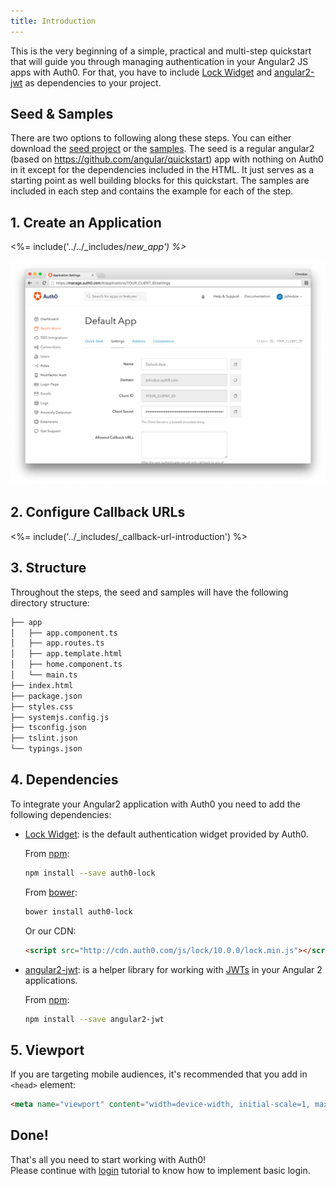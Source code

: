 ```yaml
---
title: Introduction
---
```


This is the very beginning of a simple, practical and multi-step quickstart that will guide you through managing authentication in your Angular2 JS apps with Auth0. For that, you have to include
[Lock Widget](https://github.com/auth0/lock) and [angular2-jwt](https://github.com/auth0/angular2-jwt) as dependencies to your project.

## Seed & Samples

There are two options to following along these steps. You can either download the [seed project](https://github.com/auth0-samples/auth0-angularjs2-systemjs-sample/tree/master/00-Starter-Seed) or the [samples](https://github.com/auth0-samples/auth0-angularjs2-systemjs-sample). The seed is a regular angular2 (based on https://github.com/angular/quickstart) app with nothing on Auth0 in it except for the dependencies included in the HTML. It just serves as a starting point as well building blocks for this quickstart. The samples are included in each step and contains the example for each of the step.

## 1. Create an Application

<%= include('../../_includes/_new_app') %>_

![App Dashboard](/media/articles/angularjs/app_dashboard.png)


## 2. Configure Callback URLs

<%= include('../_includes/_callback-url-introduction') %>

## 3. Structure
Throughout the steps, the seed and samples will have the following directory structure:

```bash
├── app
│   ├── app.component.ts
│   ├── app.routes.ts
│   ├── app.template.html
│   ├── home.component.ts
│   └── main.ts
├── index.html
├── package.json
├── styles.css
├── systemjs.config.js
├── tsconfig.json
├── tslint.json
└── typings.json
```

## 4. Dependencies
To integrate your Angular2 application with Auth0 you need to add the following dependencies:

- [Lock Widget](https://github.com/auth0/lock): is the default authentication widget provided by Auth0.

    From [npm](https://npmjs.org):

    ```sh
    npm install --save auth0-lock
    ```

    From [bower](http://bower.io):

    ```sh
    bower install auth0-lock
    ```

    Or our CDN:

    ```html
    <script src="http://cdn.auth0.com/js/lock/10.0.0/lock.min.js"></script>
    ```

- [angular2-jwt](https://github.com/auth0/angular2-jwt): is a helper library for working with [JWTs](http://jwt.io/introduction) in your Angular 2 applications.

    From [npm](https://npmjs.org):

    ```sh
    npm install --save angular2-jwt
    ```

## 5. Viewport

If you are targeting mobile audiences, it's recommended that you add in `<head>` element:

```html
<meta name="viewport" content="width=device-width, initial-scale=1, maximum-scale=1, user-scalable=0"/>
```

## Done!

That's all you need to start working with Auth0!  
Please continue with [login](/quickstart/spa/angular2/01-login) tutorial to know how to implement basic login.
